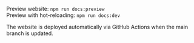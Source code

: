 Preview website: `npm run docs:preview`<br>
Preview with hot-reloading: `npm run docs:dev`<br>

The website is deployed automatically via GitHub Actions when the main branch is updated.
